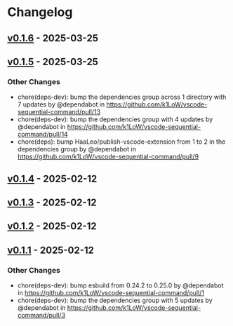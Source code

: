 # Changelog

## [v0.1.6](https://github.com/k1LoW/vscode-sequential-command/compare/v0.1.5...v0.1.6) - 2025-03-25

## [v0.1.5](https://github.com/k1LoW/vscode-sequential-command/compare/v0.1.4...v0.1.5) - 2025-03-25
### Other Changes
- chore(deps-dev): bump the dependencies group across 1 directory with 7 updates by @dependabot in https://github.com/k1LoW/vscode-sequential-command/pull/13
- chore(deps-dev): bump the dependencies group with 4 updates by @dependabot in https://github.com/k1LoW/vscode-sequential-command/pull/14
- chore(deps): bump HaaLeo/publish-vscode-extension from 1 to 2 in the dependencies group by @dependabot in https://github.com/k1LoW/vscode-sequential-command/pull/9

## [v0.1.4](https://github.com/k1LoW/vscode-sequential-command/compare/v0.1.3...v0.1.4) - 2025-02-12

## [v0.1.3](https://github.com/k1LoW/vscode-sequential-command/compare/v0.1.2...v0.1.3) - 2025-02-12

## [v0.1.2](https://github.com/k1LoW/vscode-sequential-command/compare/v0.1.1...v0.1.2) - 2025-02-12

## [v0.1.1](https://github.com/k1LoW/vscode-sequential-command/commits/v0.1.1) - 2025-02-12
### Other Changes
- chore(deps-dev): bump esbuild from 0.24.2 to 0.25.0 by @dependabot in https://github.com/k1LoW/vscode-sequential-command/pull/1
- chore(deps-dev): bump the dependencies group with 5 updates by @dependabot in https://github.com/k1LoW/vscode-sequential-command/pull/3
